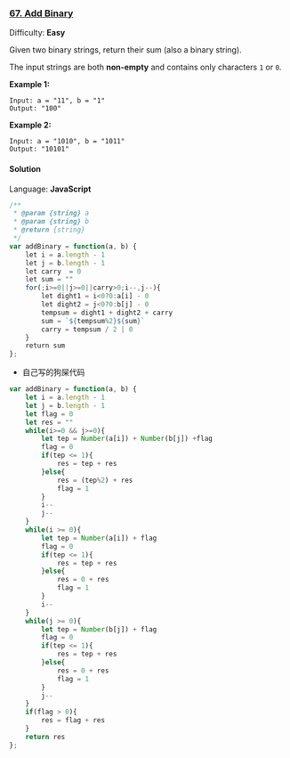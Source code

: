 ### [67\. Add Binary](https://leetcode.com/problems/add-binary/)

Difficulty: **Easy**


Given two binary strings, return their sum (also a binary string).

The input strings are both **non-empty** and contains only characters `1` or `0`.

**Example 1:**

```
Input: a = "11", b = "1"
Output: "100"
```

**Example 2:**

```
Input: a = "1010", b = "1011"
Output: "10101"
```


#### Solution

Language: **JavaScript**

```javascript
/**
 * @param {string} a
 * @param {string} b
 * @return {string}
 */
var addBinary = function(a, b) {
    let i = a.length - 1
    let j = b.length - 1
    let carry  = 0
    let sum = ""
    for(;i>=0||j>=0||carry>0;i--,j--){
        let dight1 = i<0?0:a[i] - 0
        let dight2 = j<0?0:b[j] - 0
        tempsum = dight1 + dight2 + carry
        sum = `${tempsum%2}${sum}`
        carry = tempsum / 2 | 0
    }
    return sum
};
```

* 自己写的狗屎代码
```js
var addBinary = function(a, b) {
    let i = a.length - 1
    let j = b.length - 1
    let flag = 0
    let res = ""
    while(i>=0 && j>=0){
        let tep = Number(a[i]) + Number(b[j]) +flag
        flag = 0
        if(tep <= 1){
            res = tep + res
        }else{
            res = (tep%2) + res
            flag = 1
        }
        i--
        j--
    }
    while(i >= 0){
        let tep = Number(a[i]) + flag
        flag = 0
        if(tep <= 1){
            res = tep + res
        }else{
            res = 0 + res
            flag = 1
        }
        i--
    }
    while(j >= 0){
        let tep = Number(b[j]) + flag
        flag = 0
        if(tep <= 1){
            res = tep + res
        }else{
            res = 0 + res
            flag = 1
        }
        j--
    }
    if(flag > 0){
        res = flag + res
    }
    return res
};
```
